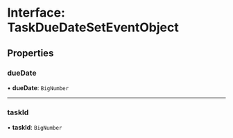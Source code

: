 # Interface: TaskDueDateSetEventObject

## Properties

### dueDate

• **dueDate**: `BigNumber`

___

### taskId

• **taskId**: `BigNumber`
